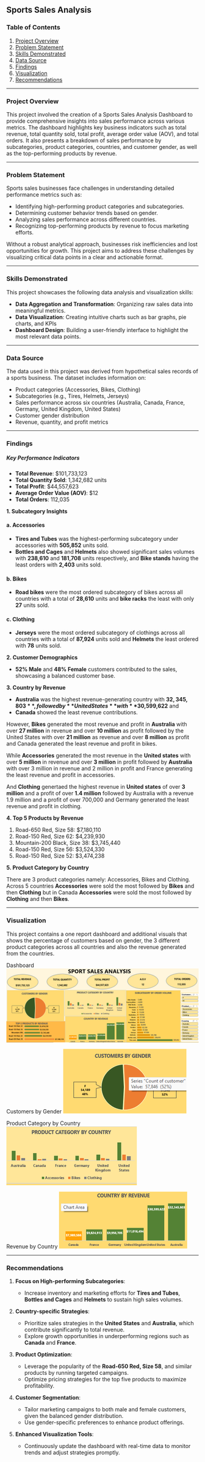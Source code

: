 ## Sports Sales Analysis

### Table of Contents
1. [Project Overview](#project-overview)
2. [Problem Statement](#problem-statement)
3. [Skills Demonstrated](#skills-demonstrated)
4. [Data Source](#data-source)
5. [Findings](#findings)
6. [Visualization](#visualization)
7. [Recommendations](recommendations)

---
### Project Overview
This project involved the creation of a Sports Sales Analysis Dashboard to provide comprehensive insights into sales performance across various metrics. The dashboard highlights key business indicators such as total revenue, total quantity sold, total profit, average order value (AOV), and total orders. It also presents a breakdown of sales performance by subcategories, product categories, countries, and customer gender, as well as the top-performing products by revenue.

---
### Problem Statement
Sports sales businesses face challenges in understanding detailed performance metrics such as:
- Identifying high-performing product categories and subcategories.
- Determining customer behavior trends based on gender.
- Analyzing sales performance across different countries.
- Recognizing top-performing products by revenue to focus marketing efforts.

Without a robust analytical approach, businesses risk inefficiencies and lost opportunities for growth. This project aims to address these challenges by visualizing critical data points in a clear and actionable format.

---
### Skills Demonstrated
This project showcases the following data analysis and visualization skills:
- **Data Aggregation and Transformation**: Organizing raw sales data into meaningful metrics.
- **Data Visualization**: Creating intuitive charts such as bar graphs, pie charts, and KPIs 
- **Dashboard Design**: Building a user-friendly interface to highlight the most relevant data points.

---
### Data Source
The data used in this project was derived from hypothetical sales records of a sports business. The dataset includes information on:
- Product categories (Accessories, Bikes, Clothing)
- Subcategories (e.g., Tires, Helmets, Jerseys)
- Sales performance across six countries (Australia, Canada, France, Germany, United Kingdom, United States)
- Customer gender distribution
- Revenue, quantity, and profit metrics

---
### Findings

##### Key Performance Indicators
- **Total Revenue**: $101,733,123
- **Total Quantity Sold**: 1,342,682 units
- **Total Profit**: $44,557,623
- **Average Order Value (AOV)**: $12
- **Total Orders**: 112,035

**1. Subcategory Insights**
#### a. Accessories
- **Tires and Tubes** was the highest-performing subcategory under accessories with **505,852** units sold.
-  **Bottles and Cages** and **Helmets** also showed significant sales volumes with **238,610** and **181,708** units respectively, and **Bike stands** having the least orders with **2,403** units sold.

#### b. Bikes
- **Road bikes** were the most ordered subcategory of bikes across all countries with a total of **28,610** units and **bike racks** the least with only **27** units sold.

#### c. Clothing
- **Jerseys** were the most ordered subcategory of clothings across all countries with a total of **87,924** units sold and **Helmets** the least ordered with **78** units sold. 


**2. Customer Demographics**
- **52% Male** and **48% Female** customers contributed to the sales, showcasing a balanced customer base.


**3. Country by Revenue**
- **Australia** was the highest revenue-generating country with **$32,345,803**, followed by **United States** with **$30,599,622** and 
- **Canada** showed the least revenue contributions.
  
However, **Bikes** generated the most revenue and profit in **Australia** with over **27 million** in revenue and over **10 million** as profit followed by the United States with over **21 million** as revenue and over **8 million** as profit and Canada generated the least revenue and profit in bikes.

While **Accessories** generated the most revenue in the **United states** with over **5 million** in revenue and over **3 million** in profit followed by **Australia** with over 3 million in revenue and 2 million in profit and France generating the least revenue and profit in accessories.

And **Clothing** genertaed the highest revenue in **United states** of over **3 million** and a profit of over **1.4 million** followed by Australia with a revenue 1.9 million and a profit of over 700,000 and Germany generated the least revenue and profit in clothing.


**4. Top 5 Products by Revenue**
1. Road-650 Red, Size 58: $7,180,110
2. Road-150 Red, Size 62: $4,239,930
3. Mountain-200 Black, Size 38: $3,745,440
4. Road-150 Red, Size 56: $3,524,330
5. Road-150 Red, Size 52: $3,474,238


**5. Product Category by Country**

There are 3 product categories namely: Accessories, Bikes and Clothing. Across 5 countries **Accessories** were sold the most followed by **Bikes** and then **Clothing** but in Canada **Accessories** were sold the most followed by **Clothing** and then **Bikes**.

---
### Visualization
This project contains a one report dashboard and additional visuals that shows the percentage of customers based on gender, the 3 different product categories across all countries and also the revenue generated from the countries.

Dashboard
![](images/dashboard.png)

Customers by Gender
![](images/customers_by_gender.png)

Product Category by Country
![](images/product_category_by_country.png)

Revenue by Country
![](images/revenue_by_country.png)

---
### Recommendations
1. **Focus on High-performing Subcategories**:
   - Increase inventory and marketing efforts for **Tires and Tubes**, **Bottles and Cages** and **Helmets** to sustain high sales volumes.

2. **Country-specific Strategies**:
   - Prioritize sales strategies in the **United States** and **Australia**, which contribute significantly to total revenue.
   - Explore growth opportunities in underperforming regions such as **Canada** and **France**.

3. **Product Optimization**:
   - Leverage the popularity of the **Road-650 Red, Size 58**, and similar products by running targeted campaigns.
   - Optimize pricing strategies for the top five products to maximize profitability.

4. **Customer Segmentation**:
   - Tailor marketing campaigns to both male and female customers, given the balanced gender distribution.
   - Use gender-specific preferences to enhance product offerings.

5. **Enhanced Visualization Tools**:
   - Continuously update the dashboard with real-time data to monitor trends and adjust strategies promptly.

